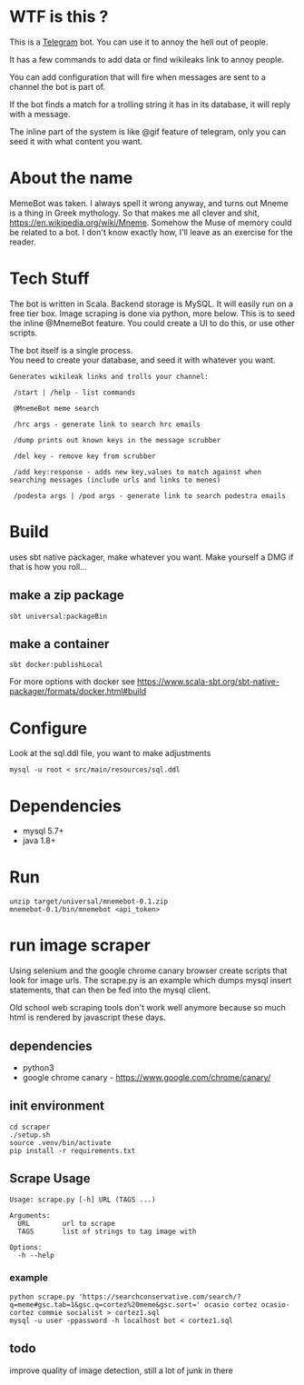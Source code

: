 # WTF is this ?

This is a [Telegram](https://telegram.org/) bot.  You can use it to annoy the hell out of people.

It has a few commands to add data or find wikileaks link to annoy people.

You can add configuration that will fire when messages are sent to a channel the bot is part of.

If the bot finds a match for a trolling string it has in its database, it will reply with a message.

The inline part of the system is like @gif feature of telegram, only you can seed it with what content you want.  

# About the name

MemeBot was taken.  I always spell it wrong anyway, and turns out Mneme is a thing in Greek mythology.
So that makes me all clever and shit, https://en.wikipedia.org/wiki/Mneme. Somehow the Muse of memory could
be related to a bot.  I don't know exactly how, I'll leave as an exercise for the reader.

# Tech Stuff

The bot is written in Scala.  Backend storage is MySQL.
It will easily run on a free tier box.
Image scraping is done via python, more below. This is to seed the inline @MnemeBot feature.
You could create a UI to do this, or use other scripts.

The bot itself is a single process.  
You need to create your database, and seed it with whatever you want.

```
Generates wikileak links and trolls your channel:

 /start | /help - list commands

 @MnemeBot meme search

 /hrc args - generate link to search hrc emails

 /dump prints out known keys in the message scrubber

 /del key - remove key from scrubber

 /add key:response - adds new key,values to match against when searching messages (include urls and links to menes)

 /podesta args | /pod args - generate link to search podestra emails

```
# Build

uses sbt native packager, make whatever you want. Make yourself a DMG if that is how you roll...

## make a zip package

`sbt universal:packageBin`

## make a container

`sbt docker:publishLocal`

For more options with docker see https://www.scala-sbt.org/sbt-native-packager/formats/docker.html#build

# Configure

Look at the sql.ddl file, you want to make adjustments

`mysql -u root < src/main/resources/sql.ddl`

# Dependencies

- mysql 5.7+
- java 1.8+

# Run

```
unzip target/universal/mnemebot-0.1.zip
mnemebot-0.1/bin/mnemebot <api_token>
```

# run image scraper

Using selenium and the google chrome canary browser create scripts
that look for image urls.  The scrape.py is an example which dumps mysql insert statements, 
that can then be fed into the mysql client.

Old school web scraping tools don't work well anymore because so much html is rendered by javascript these days.

## dependencies

- python3
- google chrome canary - https://www.google.com/chrome/canary/

## init environment

```
cd scraper
./setup.sh
source .venv/bin/activate
pip install -r requirements.txt
```

## Scrape Usage
```
Usage: scrape.py [-h] URL (TAGS ...)

Arguments:
  URL        url to scrape
  TAGS       list of strings to tag image with

Options:
  -h --help
```

### example
```
python scrape.py 'https://searchconservative.com/search/?q=meme#gsc.tab=1&gsc.q=cortez%20meme&gsc.sort=' ocasio cortez ocasio-cortez commie socialist > cortez1.sql
mysql -u user -ppassword -h localhost bot < cortez1.sql
``` 


## todo

improve quality of image detection, still a lot of junk in there

